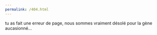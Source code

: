 ```yaml
---
permalink: /404.html
---
```

tu as fait une erreur de page, nous sommes vraiment désolé pour la gène aucasionné...
